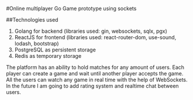 #Online multiplayer Go Game prototype using sockets

##Technologies used
1. Golang for backend (libraries used: gin, websockets, sqlx, pgx)
2. ReactJS for frontend (libraries used: react-router-dom, use-sound, lodash, bootstrap)
3. PostgreSQL as persistent storage
4. Redis as temporary storage

The platform has an ability to hold matches for any amount of users. Each player can create a game and wait until another
player accepts the game. All the users can watch any game in real time with the help of WebSockets.
In the future I am going to add rating system and realtime chat between users. 